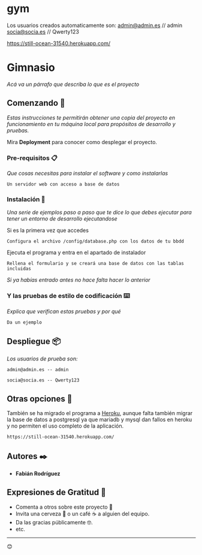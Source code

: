 # gym

Los usuarios creados automaticamente son: 
admin@admin.es      //      admin
socia@socia.es  //      Qwerty123

https://still-ocean-31540.herokuapp.com/

# Gimnasio

_Acá va un párrafo que describa lo que es el proyecto_

## Comenzando 🚀

_Estas instrucciones te permitirán obtener una copia del proyecto en funcionamiento en tu máquina local para propósitos de desarrollo y pruebas._

Mira **Deployment** para conocer como desplegar el proyecto.


### Pre-requisitos 📋

_Que cosas necesitas para instalar el software y como instalarlas_

```
Un servidor web con acceso a base de datos
```

### Instalación 🔧

_Una serie de ejemplos paso a paso que te dice lo que debes ejecutar para tener un entorno de desarrollo ejecutandose_

Si es la primera vez que accedes

```
Configura el archivo /config/database.php con los datos de tu bbdd
```

Ejecuta el programa y entra en el apartado de instalador

```
Rellena el formulario y se creará una base de datos con las tablas incluidas
```

_Si ya habías entrado antes no hace falta hacer lo anterior_



### Y las pruebas de estilo de codificación ⌨️

_Explica que verifican estas pruebas y por qué_

```
Da un ejemplo
```

## Despliegue 📦

_Los usuarios de prueba son:_

```
admin@admin.es -- admin
```

```
socia@socia.es -- Qwerty123
```



## Otras opciones 📖

También se ha migrado el programa a [Heroku](https://still-ocean-31540.herokuapp.com/), aunque falta también migrar la base de datos a postgresql ya que mariadb y mysql dan fallos en heroku y no permiten el uso completo de la aplicación.

```
https://still-ocean-31540.herokuapp.com/
```


## Autores ✒️



* **Fabián Rodríguez** 



## Expresiones de Gratitud 🎁

* Comenta a otros sobre este proyecto 📢
* Invita una cerveza 🍺 o un café ☕ a alguien del equipo. 
* Da las gracias públicamente 🤓.
* etc.



---
😊
